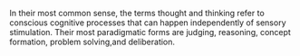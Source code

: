 In their most common sense, the terms thought and thinking refer to conscious cognitive processes that can happen independently of sensory stimulation. Their most paradigmatic forms are judging, reasoning, concept formation, problem solving,and deliberation.
